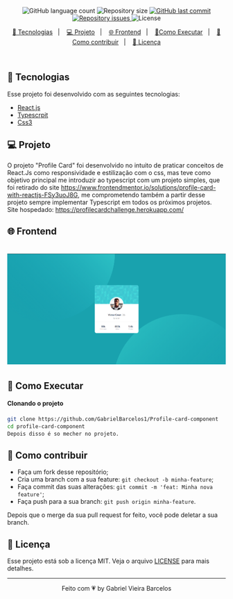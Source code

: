 
<p align="center">
  <img alt="GitHub language count" src="https://img.shields.io/github/languages/count/GabrielBarcelos1/Profile-card-component">

  <img alt="Repository size" src="https://img.shields.io/github/repo-size/GabrielBarcelos1/Profile-card-component">
  
  <a href="https://github.com/GabrielBarcelos1/Profile-card-component/commits/master">
    <img alt="GitHub last commit" src="https://img.shields.io/github/last-commit/GabrielBarcelos1/Profile-card-component">
  </a>

  <a href="https://github.com/GabrielBarcelos1/Profile-card-component/issues">
    <img alt="Repository issues" src="https://img.shields.io/github/issues/GabrielBarcelos1/Profile-card-component">
  </a>

  <img alt="License" src="https://img.shields.io/badge/license-MIT-brightgreen">
</p>

<p align="center">
  <a href="#-tecnologias">🚀 Tecnologias</a>&nbsp;&nbsp;&nbsp;|&nbsp;&nbsp;&nbsp;
  <a href="#-projeto">💻 Projeto</a>&nbsp;&nbsp;&nbsp;|&nbsp;&nbsp;&nbsp;
  <a href="#-frontend">🌐 Frontend</a>&nbsp;&nbsp;&nbsp;|&nbsp;&nbsp;&nbsp;
  <a href="#-como-executar">🔖Como Executar</a>&nbsp;&nbsp;&nbsp;|&nbsp;&nbsp;&nbsp;
  <a href="#-como-contribuir">🤔 Como contribuir</a>&nbsp;&nbsp;&nbsp;|&nbsp;&nbsp;&nbsp;
  <a href="#-licença">🧾 Licença</a>
</p>

<br>

## 🚀 Tecnologias

Esse projeto foi desenvolvido com as seguintes tecnologias:

- [React.js]()
- [Typescrpit]()
- [Css3]()

## 💻 Projeto
O projeto "Profile Card" foi desenvolvido no intuito de praticar conceitos de React.Js como responsividade e estilização com o css, mas teve como objetivo principal me introduzir ao typescript com um projeto simples, que foi retirado do site https://www.frontendmentor.io/solutions/profile-card-with-reactjs-FSy3uoJ8G, me comprometendo também a partir desse projeto sempre implementar Typescript em todos os próximos projetos.
<br>
Site hospedado: https://profilecardchallenge.herokuapp.com/


## 🌐 Frontend
<h1 align="center">
    <img  src="https://github.com/GabrielBarcelos1/Profile-card-component/blob/main/Screenshot_2.png" />
</h1>

    
## 🔖 Como Executar

#### Clonando o projeto
```sh
git clone https://github.com/GabrielBarcelos1/Profile-card-component
cd profile-card-component
Depois disso é so mecher no projeto.
```


## 🤔 Como contribuir

- Faça um fork desse repositório;
- Cria uma branch com a sua feature: `git checkout -b minha-feature`;
- Faça commit das suas alterações: `git commit -m 'feat: Minha nova feature'`;
- Faça push para a sua branch: `git push origin minha-feature`.

Depois que o merge da sua pull request for feito, você pode deletar a sua branch.


## 🧾 Licença

Esse projeto está sob a licença MIT. Veja o arquivo [LICENSE](LICENSE.md) para mais detalhes.

---

<p align="center">Feito com 💗 by Gabriel Vieira Barcelos</p>
